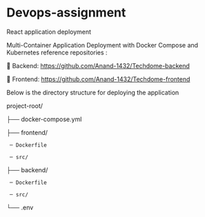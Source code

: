 # Devops-assignment
React application deployment

Multi-Container Application Deployment with Docker Compose and Kubernetes
reference repositories :

 Backend: https://github.com/Anand-1432/Techdome-backend

 Frontend: https://github.com/Anand-1432/Techdome-frontend

Below is the directory structure for deploying the application

project-root/

├── docker-compose.yml

├── frontend/

     ─ Dockerfile

     ─ src/


├── backend/

     ─ Dockerfile

     ─ src/

└── .env

